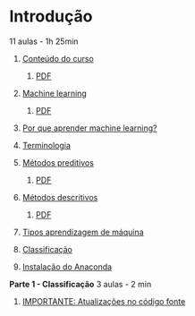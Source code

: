 # Introdução

11 aulas - 1h 25min

1. [Conteúdo do curso](https://drive.google.com/file/d/1N8MRztl2TNqbzBUVtEjvFtYR6CxnlKxi/view?usp=sharing)
    1. [PDF](https://drive.google.com/file/d/1W-ia9hPlfHOYsZ0XWb1IWNahQQgKVIs0/view?usp=sharing)

1. [Machine learning](https://drive.google.com/file/d/1AwiF2aV3qmQFgbJyPsWEl5MzE4dwlxNW/view?usp=sharing)
    1. [PDF](https://drive.google.com/file/d/1F-OpEV3pTMBSrGzh1SL13ej0uhXoSEQ6/view?usp=sharing)
1. [Por que aprender machine learning?](https://drive.google.com/file/d/1UiNMhv7FvaBvbWt-A5nndqhsH1rGZ_Ny/view?usp=sharing)
1. [Terminologia](https://drive.google.com/file/d/1ChDC5yzDUL8E1XX6sAJRhrP6W576CNQ9/view?usp=sharing)
1. [Métodos preditivos](https://drive.google.com/file/d/1G5DHki8aSA-S-57L4PyTLLKJPJlmcgru/view?usp=sharing)
    1. [PDF](https://drive.google.com/file/d/1t8OdNhNHzYh10DQ32kWPCnmU255bkbeM/view?usp=sharing)
1. [Métodos descritivos](https://drive.google.com/file/d/1hxrVEOP2ckICyt5yszUXOvuGuBe2SlK7/view?usp=sharing)
    1. [PDF](https://drive.google.com/file/d/1jjgZFb4RO1zWKRUwEianeKqG5tgsZyPg/view?usp=sharing)
1. [Tipos aprendizagem de máquina](https://drive.google.com/file/d/1TIt13dtHzVTnzvTE5dl58uHHVZgtSs3u/view?usp=sharing)
1. [Classificação](https://drive.google.com/file/d/1j8OhhCT8a_WhqzJMBWk8r5Av27bthZ8I/view?usp=sharing)
1. [Instalação do Anaconda](https://drive.google.com/file/d/1O7W3ofZw_BKlqwz9eUyj3MZobhmCxr7x/view?usp=sharing)


**Parte 1 - Classificação** 3 aulas - 2 min
1. [IMPORTANTE: Atualizações no código fonte](https://drive.google.com/file/d/1J2cr2pHQQQV7iWiWOFl2SOJ9hI7iLDMp/view?usp=sharing)

